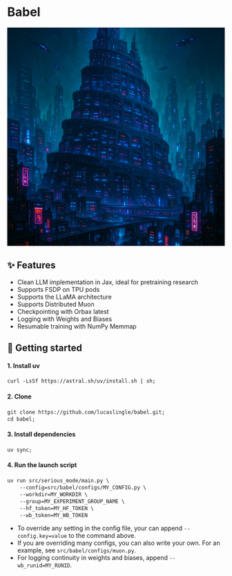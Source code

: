 # Babel

![tower of babel in a futuristic, cyberpunk style](assets/b9ee8b99-0be3-41aa-8ff2-0af485daa2fd.png)

## ✨ Features
- Clean LLM implementation in Jax, ideal for pretraining research
- Supports FSDP on TPU pods
- Supports the LLaMA architecture
- Supports Distributed Muon
- Checkpointing with Orbax latest
- Logging with Weights and Biases
- Resumable training with NumPy Memmap

## 🚀 Getting started

#### 1. Install uv
```
curl -LsSf https://astral.sh/uv/install.sh | sh;
```

#### 2. Clone
```
git clone https://github.com/lucaslingle/babel.git;
cd babel;
```

#### 3. Install dependencies
```
uv sync;
```

#### 4. Run the launch script
```
uv run src/serious_mode/main.py \
    --config=src/babel/configs/MY_CONFIG.py \
    --workdir=MY_WORKDIR \
    --group=MY_EXPERIMENT_GROUP_NAME \
    --hf_token=MY_HF_TOKEN \
    --wb_token=MY_WB_TOKEN
```
- To override any setting in the config file, your can append ```--config.key=value``` to the command above.
- If you are overriding many configs, you can also write your own. For an example, see ```src/babel/configs/muon.py```. 
- For logging continuity in weights and biases, append ```--wb_runid=MY_RUNID```. 